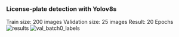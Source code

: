 ### License-plate detection with Yolov8s
Train size: 200 images
Validation size: 25 images
Result: 20 Epochs
![results](https://github.com/user-attachments/assets/4025ec11-ba70-4c78-8ddf-ea834b399429)
![val_batch0_labels](https://github.com/user-attachments/assets/b3e34823-bb7a-4a0a-9954-11d41096516d)
